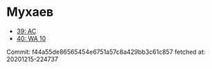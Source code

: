 # Мухаев
- [39: AC](39.md)
- [40: WA 10](40.md)

Commit: f44a55de86565454e6751a57c8a429bb3c61c857
 fetched at: 20201215-224737
